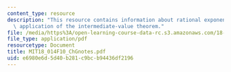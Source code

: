```yaml
---
content_type: resource
description: "This resource contains information about rational exponents \u2013 an\
  \ application of the intermediate-value theorem."
file: /media/https%3A/open-learning-course-data-rc.s3.amazonaws.com/18-014-calculus-with-theory-fall-2010/e6980e6d5d40b281c9bcb94436df2196_MIT18_014F10_ChGnotes.pdf
file_type: application/pdf
resourcetype: Document
title: MIT18_014F10_ChGnotes.pdf
uid: e6980e6d-5d40-b281-c9bc-b94436df2196
---
```

